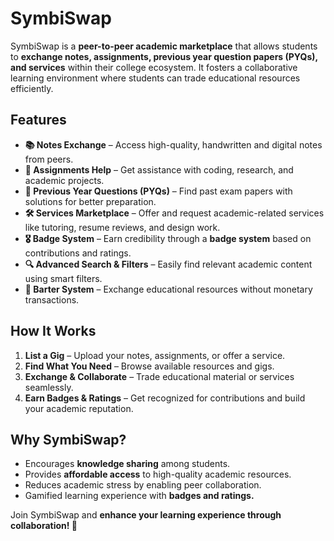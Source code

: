 # SymbiSwap

SymbiSwap is a **peer-to-peer academic marketplace** that allows students to **exchange notes, assignments, previous year question papers (PYQs), and services** within their college ecosystem. It fosters a collaborative learning environment where students can trade educational resources efficiently.

## Features
- **📚 Notes Exchange** – Access high-quality, handwritten and digital notes from peers.
- **📝 Assignments Help** – Get assistance with coding, research, and academic projects.
- **📖 Previous Year Questions (PYQs)** – Find past exam papers with solutions for better preparation.
- **🛠 Services Marketplace** – Offer and request academic-related services like tutoring, resume reviews, and design work.
- **🎖 Badge System** – Earn credibility through a **badge system** based on contributions and ratings.
- **🔍 Advanced Search & Filters** – Easily find relevant academic content using smart filters.
- **🔄 Barter System** – Exchange educational resources without monetary transactions.

## How It Works
1. **List a Gig** – Upload your notes, assignments, or offer a service.
2. **Find What You Need** – Browse available resources and gigs.
3. **Exchange & Collaborate** – Trade educational material or services seamlessly.
4. **Earn Badges & Ratings** – Get recognized for contributions and build your academic reputation.

## Why SymbiSwap?
- Encourages **knowledge sharing** among students.
- Provides **affordable access** to high-quality academic resources.
- Reduces academic stress by enabling peer collaboration.
- Gamified learning experience with **badges and ratings.**

Join SymbiSwap and **enhance your learning experience through collaboration! 🚀**
